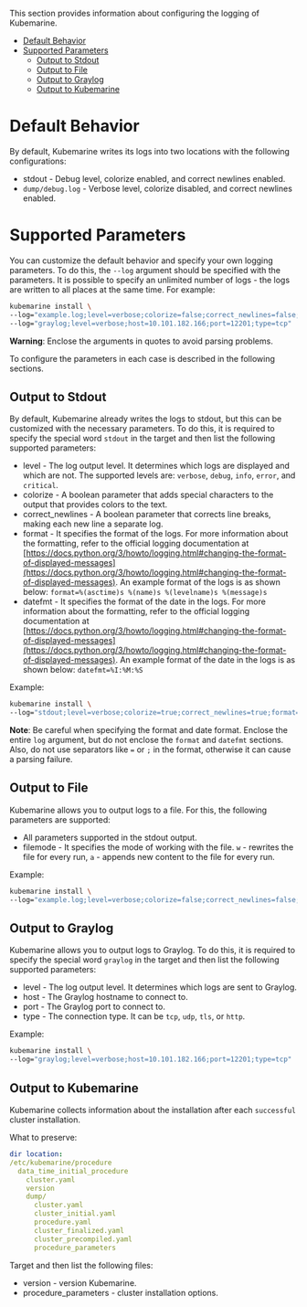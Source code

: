 This section provides information about configuring the logging of Kubemarine.

- [Default Behavior](#default-behavior)
- [Supported Parameters](#supported-parameters)
  - [Output to Stdout](#output-to-stdout)
  - [Output to File](#output-to-file)
  - [Output to Graylog](#output-to-graylog)
  - [Output to Kubemarine](#output-to-kubemarine)

# Default Behavior

By default, Kubemarine writes its logs into two locations with the following configurations:

* stdout - Debug level, colorize enabled, and correct newlines enabled.
* `dump/debug.log` - Verbose level, colorize disabled, and correct newlines enabled.

# Supported Parameters

You can customize the default behavior and specify your own logging parameters. To do this, the `--log` argument should be specified with the parameters.
It is possible to specify an unlimited number of logs - the logs are written to all places at the same time. 
For example:

```bash
kubemarine install \
--log="example.log;level=verbose;colorize=false;correct_newlines=false;filemode=a" \
--log="graylog;level=verbose;host=10.101.182.166;port=12201;type=tcp"
```

**Warning**: Enclose the arguments in quotes to avoid parsing problems.

To configure the parameters in each case is described in the following sections.

## Output to Stdout

By default, Kubemarine already writes the logs to stdout, but this can be customized with the necessary parameters.
To do this, it is required to specify the special word `stdout` in the target and then list the following supported parameters:

* level - The log output level. It determines which logs are displayed and which are not. The supported levels are: `verbose`, `debug`, `info`, `error`, and `critical`.
* colorize - A boolean parameter that adds special characters to the output that provides colors to the text.
* correct_newlines - A boolean parameter that corrects line breaks, making each new line a separate log.
* format - It specifies the format of the logs. For more information about the formatting, refer to the official logging documentation at [https://docs.python.org/3/howto/logging.html#changing-the-format-of-displayed-messages](https://docs.python.org/3/howto/logging.html#changing-the-format-of-displayed-messages). An example format of the logs is as shown below: 
`format=%(asctime)s %(name)s %(levelname)s %(message)s`
* datefmt - It specifies the format of the date in the logs. For more information about the formatting, refer to the official logging documentation at [https://docs.python.org/3/howto/logging.html#changing-the-format-of-displayed-messages](https://docs.python.org/3/howto/logging.html#changing-the-format-of-displayed-messages). An example format of the date in the logs is as shown below:
`datefmt=%I:%M:%S`

Example:

```bash
kubemarine install \
--log="stdout;level=verbose;colorize=true;correct_newlines=true;format=%(asctime)s %(name)s %(levelname)s %(message)s;datefmt=%I:%M:%S"
```

**Note**: Be careful when specifying the format and date format. Enclose the entire `log` argument, but do not enclose the `format` and `datefmt` sections. Also, do not use separators like `=` or `;` in the format, otherwise it can cause a parsing failure.

## Output to File

Kubemarine allows you to output logs to a file. For this, the following parameters are supported:

* All parameters supported in the stdout output. 
* filemode - It specifies the mode of working with the file. `w` - rewrites the file for every run, `a` - appends new content to the file for every run.

Example:

```bash
kubemarine install \
--log="example.log;level=verbose;colorize=false;correct_newlines=false;filemode=a"
```

## Output to Graylog

Kubemarine allows you to output logs to Graylog. To do this, it is required to specify the special word `graylog` in the target and then list the following supported parameters:

* level - The log output level. It determines which logs are sent to Graylog.
* host - The Graylog hostname to connect to.
* port - The Graylog port to connect to.
* type - The connection type. It can be `tcp`, `udp`, `tls`, or `http`.

Example:

```bash
kubemarine install \
--log="graylog;level=verbose;host=10.101.182.166;port=12201;type=tcp"
```
## Output to Kubemarine

Kubemarine collects information about the installation after each `successful` cluster installation.

What to preserve:
```yaml
dir location:
/etc/kubemarine/procedure  
  data_time_initial_procedure
    cluster.yaml
    version
    dump/
      cluster.yaml
      cluster_initial.yaml
      procedure.yaml
      cluster_finalized.yaml
      cluster_precompiled.yaml
      procedure_parameters
```

Target and then list the following files:
* version - version Kubemarine.
* procedure_parameters - cluster installation options.
